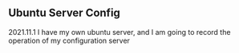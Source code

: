## Ubuntu Server Config
2021.11.1 I have my own ubuntu server, and I am going to record the operation of my configuration server
